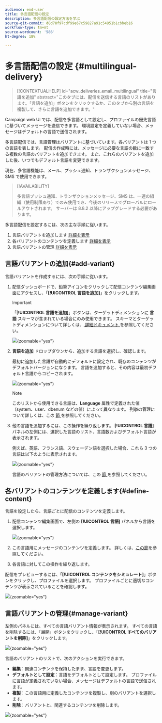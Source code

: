 ```yaml
---
audience: end-user
title: 多言語配信の設定
description: 多言語配信の設定方法を学ぶ
source-git-commit: d8d78f97cdf99e67c59827a91c54851b1cbbeb16
workflow-type: tm+mt
source-wordcount: '586'
ht-degree: 18%

---
```


# 多言語配信の設定 {#multilingual-delivery}

>[!CONTEXTUALHELP]
>id="acw_deliveries_email_multilingual"
>title="言語を追加"
>abstract="このタブには、配信を送信する言語のリストがあります。「言語を追加」ボタンをクリックするか、このタブから別の言語を複製して、さらに言語を追加できます。"

Campaign web UI では、配信を多言語として設定し、プロファイルの優先言語に基づいてメッセージを送信できます。 環境設定を定義していない場合、メッセージはデフォルトの言語で送信されます。

多言語配信では、言語管理はバリアントに基づいています。各バリアントは 1 つの言語を表します。 配信の作成時には、メッセージに必要な言語の数に一致する複数の言語のバリアントを追加できます。 また、これらのバリアントを追加した後、いつでもデフォルト言語を変更できます。

現在、多言語機能は、メール、プッシュ通知、トランザクションメッセージ、SMS で使用できます。

>[!AVAILABILITY]
>
>多言語プッシュ通知、トランザクションメッセージ、SMS は、一連の組織（使用制限あり）でのみ使用でき、今後のリリースでグローバルにロールアウトされます。 サーバーは 8.8.2 以降にアップグレードする必要があります。

多言語配信を設定するには、次の主な手順に従います。

1. 言語バリアントを追加します [ 詳細を表示 ](#add-variant)
1. 各バリアントのコンテンツを定義します [ 詳細を表示 ](#define-content)
1. 言語バリアントの管理 [ 詳細を表示 ](#manage-variant)

## 言語バリアントの追加{#add-variant}

言語バリアントを作成するには、次の手順に従います。

1. 配信ダッシュボードで、鉛筆アイコンをクリックして配信コンテンツ編集画面にアクセスし、「**[!UICONTROL 言語を追加]**」をクリックします。

   >[!IMPORTANT]
   >
   >「**[!UICONTROL 言語を追加]**」ボタンは、ターゲットディメンションに **言語** スキーマが含まれている場合にのみ使用できます。 スキーマとターゲットディメンションについて詳しくは、[ 詳細ドキュメント ](../audience/targeting-dimensions.md) を参照してください。

   ![](assets/edit-content_2.png){zoomable="yes"}

1. **言語を追加** ドロップダウンから、追加する言語を選択し、確認します。

   最初に追加した言語が自動的にデフォルトに設定され、既存のコンテンツがデフォルトバージョンになります。 言語を追加すると、その内容は最初デフォルト言語からコピーされます。

   ![](assets/edit-content_3.png){zoomable="yes"}

   >[!NOTE]
   >
   >このリストから使用できる言語は、**Language** 属性で定義された値（system、user、dbenum などの値）によって異なります。 列挙の管理について詳しくは、この [ 節 ](../administration/enumerations.md) を参照してください。

1. 他の言語を追加するには、この操作を繰り返します。 **[!UICONTROL 言語]** パネルの左側には、選択した言語のリスト、言語数およびデフォルト言語が表示されます。

   例えば、英語、フランス語、スウェーデン語を選択した場合、これら 3 つの言語は以下のように表示されます。

   ![](assets/edit-content_9.png){zoomable="yes"}

   言語のバリアントの管理方法については、この [ 節 ](#manage-variant) を参照してください。

## 各バリアントのコンテンツを定義します{#define-content}

言語を設定したら、言語ごとに配信のコンテンツを定義します。

1. 配信コンテンツ編集画面で、左側の **[!UICONTROL 言語]** パネルから言語を選択します。

   ![](assets/edit-content_11.png){zoomable="yes"}

1. この言語用にメッセージのコンテンツを定義します。 詳しくは、[この節](../msg/create-deliveries.md)を参照してください。

1. 各言語に対してこの操作を繰り返します。

<!--
>[!BEGINTABS]

>[!TAB Email delivery]

1. From the delivery content edition screen, choose a language and click the **[!UICONTROL Edit email body]** button. You can also hover over the email preview and select **[!UICONTROL Open email designer]**.

    ![](assets/edit-content_11.png){zoomable="yes"}

1. Define the content of your email for this language. [Read more](../email/get-started-email-designer.md#start-authoring)

1. Repeat this operation for each language.

>[!TAB SMS delivery]

1. From the delivery content edition screen, choose a language.

1. Edit the content of the SMS message for this language. [Read more](../sms/create-sms.md)

    ![](assets/edit-content_11-sms.png){zoomable="yes"}

1. Repeat this operation for each language.

>[!ENDTABS]

-->

配信をプレビューするには、「**[!UICONTROL コンテンツをシミュレート]**」ボタンをクリックし、プロファイルを選択します。 プロファイルごとに適切なコンテンツが表示されていることを確認します。

![](assets/edit-content_5.png){zoomable="yes"}

## 言語バリアントの管理{#manage-variant}

左側のパネルには、すべての言語バリアント情報が表示されます。 すべての言語を削除するには、「展開」ボタンをクリックし、「**[!UICONTROL すべてのバリアントを削除]**」をクリックします。

![](assets/edit-content_13.png){zoomable="yes"}

言語のバリアントのリストで、次のアクションを実行できます。

* **編集**：関連コンテンツを保持したまま、言語を変更します。
* **デフォルトとして設定**：言語をデフォルトとして設定します。 プロファイルに言語が定義されていない場合、メッセージはデフォルトの言語で送信されます。
* **複製**：この言語用に定義したコンテンツを複製し、別のバリアントを選択します。
* **削除**：バリアントと、関連するコンテンツを削除します。

![](assets/edit-content_13-sms.png){zoomable="yes"}

